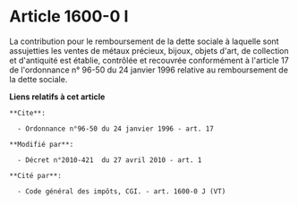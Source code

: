 # Article 1600-0 I

La contribution pour le remboursement de la dette sociale à laquelle sont assujetties les ventes de métaux précieux, bijoux,
objets d'art, de collection et d'antiquité est établie, contrôlée et recouvrée conformément à l'article 17 de l'ordonnance n°
96-50 du 24 janvier 1996 relative au remboursement de la dette sociale.

**Liens relatifs à cet article**

	**Cite**:

	  - Ordonnance n°96-50 du 24 janvier 1996 - art. 17

	**Modifié par**:

	  - Décret n°2010-421  du 27 avril 2010 - art. 1

	**Cité par**:

	  - Code général des impôts, CGI. - art. 1600-0 J (VT)
